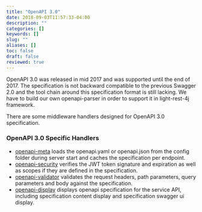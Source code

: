 ```yaml
---
title: "OpenAPI 3.0"
date: 2018-09-03T11:57:33-04:00
description: ""
categories: []
keywords: []
slug: ""
aliases: []
toc: false
draft: false
reviewed: true
---
```


OpenAPI 3.0 was released in mid 2017 and was supported until the end of 2017. The specification is not backward compatible to the previous Swagger 2.0 and the tool chain around this specification format is still lacking. We have to build our own openapi-parser in order to support it in light-rest-4j framework. 

There are some middleware handlers designed for OpenAPI 3.0 specification. 

### OpenAPI 3.0 Specific Handlers

* [openapi-meta][] loads the openapi.yaml or openapi.json from the config folder during server start and caches the specification per endpoint.
* [openapi-security][] verifies the JWT token signature and expiration as well as scopes if they are defined in the specification.
* [openapi-validator][] validates the request headers, path parameters, query parameters and body against the specification.
* [openapi-display][] displays openapi specification for the service API, including specification content display and specification swagger ui display.

[openapi-meta]: /style/light-rest-4j/openapi-meta/
[openapi-security]: /style/light-rest-4j/openapi-security/
[openapi-validator]: /style/light-rest-4j/openapi-validator/
[openapi-display]: /style/light-rest-4j/openapi-display/

